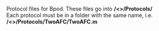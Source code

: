 Protocol files for Bpod. These files go into __/<<Bpod master folder>>/Protocols/__  
Each protocol must be in a folder with the same name, i.e. __/<<Bpod master folder>>/Protocols/TwoAFC/TwoAFC.m__ 

